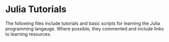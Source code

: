 # Julia Tutorials

The following files include tutorials and basic scripts for learning the Julia programming langauge. Where possible, they commented and include links to learning resources.

